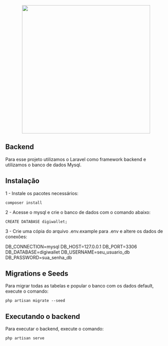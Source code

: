 <p align="center"><a href="https://laravel.com" target="_blank"><img src="https://raw.githubusercontent.com/laravel/art/master/logo-lockup/5%20SVG/2%20CMYK/1%20Full%20Color/laravel-logolockup-cmyk-red.svg" width="400"></a></p>

## Backend

Para esse projeto utilizamos o Laravel como framework backend e utilizamos o banco de dados Mysql.

## Instalação


1 - Instale os pacotes necessários:
```
composer install
```
2 - Acesse o mysql e crie o banco de dados com o comando abaixo:
```
CREATE DATABASE digiwallet;
```
3 - Crie uma cópia do arquivo .env.example para .env e altere os dados de conexões:

DB_CONNECTION=mysql
DB_HOST=127.0.0.1
DB_PORT=3306
DB_DATABASE=digiwallet
DB_USERNAME=seu_usuario_db
DB_PASSWORD=sua_senha_db

## Migrations e Seeds

Para migrar todas as tabelas e popular o banco com os dados default, execute o comando:
```
php artisan migrate --seed
```
## Executando o backend

Para executar o backend, execute o comando:
```
php artisan serve
```

